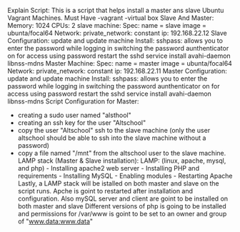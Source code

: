 Explain Script:
This is a script that helps install a master ans slave Ubuntu Vagrant Machines.
Must Have
-vagrant
-virtual box
Slave And Master:
Memory: 1024
CPUs: 2
slave machine:
    Spec:
        name = slave
        image = ubunta/focal64
        Network:
            private_network:
            constant ip: 192.168.22.12
Slave Configuration:
    update and update machine
    Install:
        sshpass: allows you to enter the password while logging in
        switching the password aunthenticator on for access using password
        restart the sshd service
        install avahi-daemon libnss-mdns
Master Machine:
    Spec:
        name = master
        image = ubunta/focal64
        Network:
            private_network:
            constant ip: 192.168.22.11
Master Configuration:
    update and update machine
    Install:
        sshpass: allows you to enter the password while logging in
        switching the password aunthenticator on for access using password
        restart the sshd service
        install avahi-daemon libnss-mdns
Script Configuration for Master:
 - creating a sudo user named "alsthool"
 - creating an ssh key for the user "Altschool"
 - copy the user "Altschool" ssh to the slave machine (only the user altschool should be able to ssh into the slave machine without a password)
 - copy a file named "/mnt" from the altschool user to the slave machine.
LAMP stack (Master & Slave installation):
    LAMP: (linux, apache, mysql, and php)
        - Installing apache2 web server
        - Installing PHP and requirements
        - Installing MySQL
        - Enabling modules
        - Restarting Apache
Lastly, a LAMP stack will be istalled on both master and slave on the script runs. Apche is goint to restarted after installation and configuration.
Also mySQL server and client are goint to be installed on both master and slave
Different versions of php is going to be installed and permissions for /var/www is goint to be set to an owner and group of "www.data:www.data"